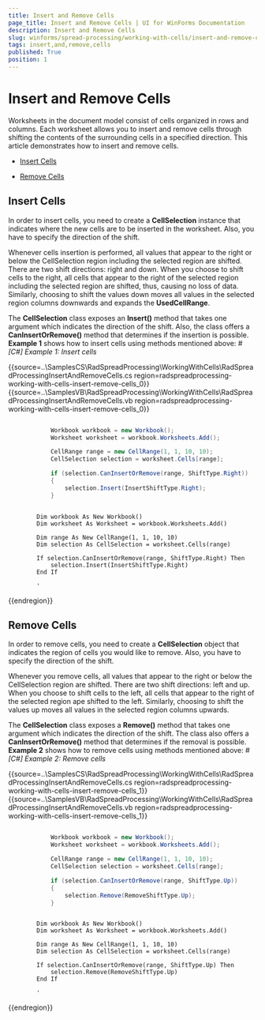```yaml
---
title: Insert and Remove Cells
page_title: Insert and Remove Cells | UI for WinForms Documentation
description: Insert and Remove Cells
slug: winforms/spread-processing/working-with-cells/insert-and-remove-cells
tags: insert,and,remove,cells
published: True
position: 1
---
```


# Insert and Remove Cells



Worksheets in the document model consist of cells organized in rows and columns. Each worksheet allows you to insert and remove cells through shifting the contents of the surrounding cells in a specified direction. This article demonstrates how to insert and remove cells.
      

* [Insert Cells](#insert-cells)

* [Remove Cells](#remove-cells)

## Insert Cells

In order to insert cells, you need to create a __CellSelection__ instance that indicates where the new cells are to be inserted in the worksheet. Also, you have to specify the direction of the shift.
        

Whenever cells insertion is performed, all values that appear to the right or below the CellSelection region including the selected region are shifted. There are two shift directions: right and down. When you choose to shift cells to the right, all cells that appear to the right of the selected region including the selected region are shifted, thus, causing no loss of data. Similarly, choosing to shift the values down moves all values in the selected region columns downwards and expands the __UsedCellRange__.
        

The __CellSelection__ class exposes an __Insert()__ method that takes one argument which indicates the direction of the shift. Also, the class offers a __CanInsertOrRemove()__ method that determines if the insertion is possible. __Example 1__ shows how to insert cells using methods mentioned above:
        #_[C#] Example 1: Insert cells_

	



{{source=..\SamplesCS\RadSpreadProcessing\WorkingWithCells\RadSpreadProcessingInsertAndRemoveCells.cs region=radspreadprocessing-working-with-cells-insert-remove-cells_0}} 
{{source=..\SamplesVB\RadSpreadProcessing\WorkingWithCells\RadSpreadProcessingInsertAndRemoveCells.vb region=radspreadprocessing-working-with-cells-insert-remove-cells_0}} 

````C#

            Workbook workbook = new Workbook();
            Worksheet worksheet = workbook.Worksheets.Add();

            CellRange range = new CellRange(1, 1, 10, 10);
            CellSelection selection = worksheet.Cells[range];

            if (selection.CanInsertOrRemove(range, ShiftType.Right))
            {
                selection.Insert(InsertShiftType.Right);
            }
````
````VB.NET

        Dim workbook As New Workbook()
        Dim worksheet As Worksheet = workbook.Worksheets.Add()

        Dim range As New CellRange(1, 1, 10, 10)
        Dim selection As CellSelection = worksheet.Cells(range)

        If selection.CanInsertOrRemove(range, ShiftType.Right) Then
            selection.Insert(InsertShiftType.Right)
        End If

        '
````

{{endregion}} 




## Remove Cells

In order to remove cells, you need to create a __CellSelection__ object that indicates the region of cells you would like to remove. Also, you have to specify the direction of the shift.
        

Whenever you remove cells, all values that appear to the right or below the CellSelection region are shifted. There are two shift directions: left and up. When you choose to shift cells to the left, all cells that appear to the right of the selected region аре shifted to the left. Similarly, choosing to shift the values up moves all values in the selected region columns upwards.
        

The __CellSelection__ class exposes a __Remove()__ method that takes one argument which indicates the direction of the shift. Тhe class also offers a __CanInsertOrRemove()__ method that determines if the removal is possible. __Example 2__ shows how to remove cells using methods mentioned above:
        #_[C#] Example 2: Remove cells_

	



{{source=..\SamplesCS\RadSpreadProcessing\WorkingWithCells\RadSpreadProcessingInsertAndRemoveCells.cs region=radspreadprocessing-working-with-cells-insert-remove-cells_1}} 
{{source=..\SamplesVB\RadSpreadProcessing\WorkingWithCells\RadSpreadProcessingInsertAndRemoveCells.vb region=radspreadprocessing-working-with-cells-insert-remove-cells_1}} 

````C#

            Workbook workbook = new Workbook();
            Worksheet worksheet = workbook.Worksheets.Add();

            CellRange range = new CellRange(1, 1, 10, 10);
            CellSelection selection = worksheet.Cells[range];

            if (selection.CanInsertOrRemove(range, ShiftType.Up))
            {
                selection.Remove(RemoveShiftType.Up);
            }
````
````VB.NET

        Dim workbook As New Workbook()
        Dim worksheet As Worksheet = workbook.Worksheets.Add()

        Dim range As New CellRange(1, 1, 10, 10)
        Dim selection As CellSelection = worksheet.Cells(range)

        If selection.CanInsertOrRemove(range, ShiftType.Up) Then
            selection.Remove(RemoveShiftType.Up)
        End If

        '
````

{{endregion}} 



